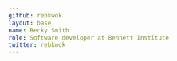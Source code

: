 ```yaml
---
github: rebkwok
layout: base
name: Becky Smith
role: Software developer at Bennett Institute
twitter: rebkwok
---
```

